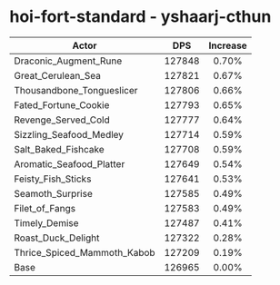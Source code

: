 # hoi-fort-standard - yshaarj-cthun
| Actor | DPS | Increase |
|---|:---:|:---:|
|Draconic_Augment_Rune|127848|0.70%|
|Great_Cerulean_Sea|127821|0.67%|
|Thousandbone_Tongueslicer|127806|0.66%|
|Fated_Fortune_Cookie|127793|0.65%|
|Revenge_Served_Cold|127777|0.64%|
|Sizzling_Seafood_Medley|127714|0.59%|
|Salt_Baked_Fishcake|127708|0.59%|
|Aromatic_Seafood_Platter|127649|0.54%|
|Feisty_Fish_Sticks|127641|0.53%|
|Seamoth_Surprise|127585|0.49%|
|Filet_of_Fangs|127583|0.49%|
|Timely_Demise|127487|0.41%|
|Roast_Duck_Delight|127322|0.28%|
|Thrice_Spiced_Mammoth_Kabob|127209|0.19%|
|Base|126965|0.00%|
